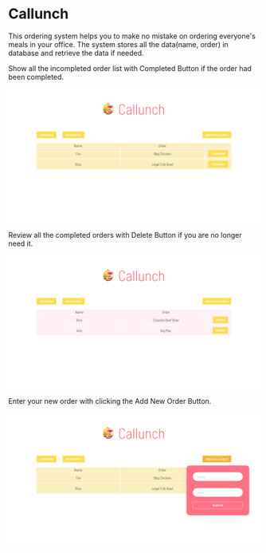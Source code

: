# Callunch

This ordering system helps you to make no mistake on ordering everyone's meals in your office.
The system stores all the data(name, order) in database and retrieve the data if needed.

Show all the incompleted order list with Completed Button if the order had been completed.

![Cover_incompleted](/callunch_frontend/public/thumbnail/cover_incompleted.png)

Review all the completed orders with Delete Button if you are no longer need it.

![Cover_completed](/callunch_frontend/public/thumbnail/cover_completed.png)

Enter your new order with clicking the Add New Order Button.

![Cover_input](/callunch_frontend/public/thumbnail/cover_input.png)
